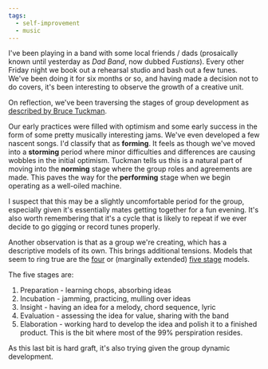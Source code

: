 ```yaml
---
tags:
  - self-improvement
  - music
---
```


I've been playing in a band with some local friends / dads (prosaically known until yesterday as _Dad Band_, now dubbed _Fustians_). Every other Friday night we book out a rehearsal studio and bash out a few tunes. We've been doing it for six months or so, and having made a decision not to do covers, it's been interesting to observe the growth of a creative unit.

On reflection, we've been traversing the stages of group development as [described by Bruce Tuckman][TUCKMAN].

Our early practices were filled with optimism and some early success in the form of some pretty musically interesting jams. We've even developed a few nascent songs.
I'd classify that as __forming__. 
It feels as though we've moved into a __storming__ period where minor difficulties and differences are causing wobbles in the initial optimism.
Tuckman tells us this is a natural part of moving into the __norming__ stage where the group roles and agreements are made.
This paves the way for the __performing__ stage when we begin operating as a well-oiled machine.

I suspect that this may be a slightly uncomfortable period for the group, especially given it's essentially mates getting together for a fun evening. It's also worth remembering that it's a cycle that is likely to repeat if we ever decide to go gigging or record tunes properly.

Another observation is that as a group we're creating, which has a descriptive models of its own. This brings additional tensions. Models that seem to ring true are the [four][4SC] or (marginally extended) [five stage][5SC] models.

The five stages are:

1. Preparation - learning chops, absorbing ideas
2. Incubation - jamming, practicing, mulling over ideas
3. Insight - having an idea for a melody, chord sequence, lyric
4. Evaluation - assessing the idea for value, sharing with the band
5. Elaboration - working hard to develop the idea and polish it to a finished product. This is the bit where most of the 99% perspiration resides.

As this last bit is hard graft, it's also trying given the group dynamic development.

[TUCKMAN]: https://en.m.wikipedia.org/wiki/Tuckman%27s_stages_of_group_development

[4SC]: http://www.inc.com/jessica-stillman/the-4-stages-of-creativity.html

[5SC]: http://www.jamestaylor.me/creative-process-five-stages/